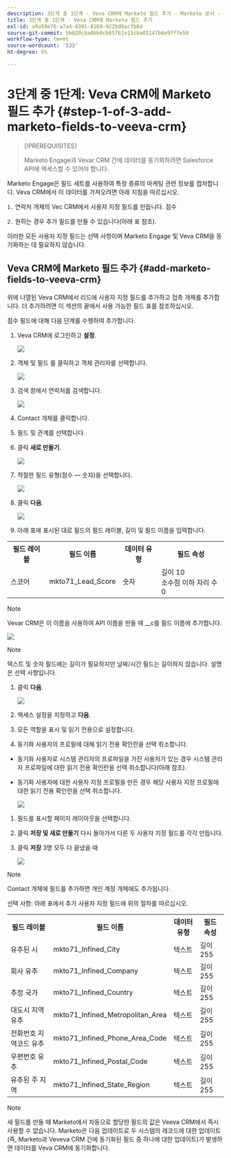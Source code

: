 ```yaml
---
description: 3단계 중 1단계 - Veva CRM에 Marketo 필드 추가 - Marketo 문서 - 제품 설명서
title: 3단계 중 1단계 - Veva CRM에 Marketo 필드 추가
exl-id: a9a59e76-a7a4-4391-8169-922bd6acfb6d
source-git-commit: bb020cba0bb0cb65761e15cba05147b6e9fffe50
workflow-type: tm+mt
source-wordcount: '533'
ht-degree: 6%

---
```


# 3단계 중 1단계: Veva CRM에 Marketo 필드 추가 {#step-1-of-3-add-marketo-fields-to-veeva-crm}

>[!PREREQUISITES]
>
>Marketo Engage과 Vevar CRM 간에 데이터를 동기화하려면 Salesforce API에 액세스할 수 있어야 합니다.

Marketo Engage은 필드 세트를 사용하여 특정 종류의 마케팅 관련 정보를 캡처합니다. Veva CRM에서 이 데이터를 가져오려면 아래 지침을 따르십시오.

`1.` 연락처 개체의 Vec CRM에서 사용자 지정 필드를 만듭니다. 점수

`2.` 원하는 경우 추가 필드를 만들 수 있습니다(아래 표 참조).

이러한 모든 사용자 지정 필드는 선택 사항이며 Marketo Engage 및 Veva CRM을 동기화하는 데 필요하지 않습니다.

## Veva CRM에 Marketo 필드 추가 {#add-marketo-fields-to-veeva-crm}

위에 나열된 Veva CRM에서 리드에 사용자 지정 필드를 추가하고 접촉 개체를 추가합니다. 더 추가하려면 이 섹션의 끝에서 사용 가능한 필드 표를 참조하십시오.

점수 필드에 대해 다음 단계를 수행하여 추가합니다.

1. Veva CRM에 로그인하고 **설정**.

   ![](assets/step-1-of-3-add-marketo-fields-1.png)

1. 객체 및 필드 를 클릭하고 객체 관리자를 선택합니다.

   ![](assets/step-1-of-3-add-marketo-fields-2.png)

1. 검색 창에서 연락처를 검색합니다.

   ![](assets/step-1-of-3-add-marketo-fields-3.png)

1. Contact 개체를 클릭합니다.

1. 필드 및 관계를 선택합니다.

1. 클릭 **새로 만들기**.

   ![](assets/step-1-of-3-add-marketo-fields-4.png)

1. 적절한 필드 유형(점수 — 숫자)을 선택합니다.

   ![](assets/step-1-of-3-add-marketo-fields-5.png)

1. 클릭 **다음**.

   ![](assets/step-1-of-3-add-marketo-fields-6.png)

1. 아래 표에 표시된 대로 필드의 필드 레이블, 길이 및 필드 이름을 입력합니다.

<table>
 <tbody>
  <tr>
   <th>필드 레이블
   <th>필드 이름
   <th>데이터 유형
   <th>필드 속성
  </tr>
  <tr>
   <td>스코어</td>
   <td>mkto71_Lead_Score</td>
   <td>숫자</td>
   <td>길이 10<br/>
소수점 이하 자리 수 0</td>
  </tr>
 </tbody>
</table>

>[!NOTE]
>
>Vevar CRM은 이 이름을 사용하여 API 이름을 만들 때 __c를 필드 이름에 추가합니다.

![](assets/step-1-of-3-add-marketo-fields-7.png)

>[!NOTE]
>
>텍스트 및 숫자 필드에는 길이가 필요하지만 날짜/시간 필드는 길이하지 않습니다. 설명은 선택 사항입니다.

1. 클릭 **다음**.

   ![](assets/step-1-of-3-add-marketo-fields-8.png)

1. 액세스 설정을 지정하고 **다음**.

1. 모든 역할을 표시 및 읽기 전용으로 설정합니다.

1. 동기화 사용자의 프로필에 대해 읽기 전용 확인란을 선택 취소합니다.

* 동기화 사용자로 시스템 관리자의 프로파일을 가진 사용자가 있는 경우 시스템 관리자 프로파일에 대한 읽기 전용 확인란을 선택 취소합니다(아래 참조).
* 동기화 사용자에 대한 사용자 지정 프로필을 만든 경우 해당 사용자 지정 프로필에 대한 읽기 전용 확인란을 선택 취소합니다.

   ![](assets/step-1-of-3-add-marketo-fields-9.png)

1. 필드를 표시할 페이지 레이아웃을 선택합니다.

1. 클릭 **저장 및 새로 만들기** 다시 돌아가서 다른 두 사용자 지정 필드를 각각 만듭니다.

1. 클릭 **저장** 3명 모두 다 끝냈을 때

   ![](assets/step-1-of-3-add-marketo-fields-10.png)

>[!NOTE]
>
>Contact 개체에 필드를 추가하면 개인 계정 개체에도 추가됩니다.

선택 사항: 아래 표에서 추가 사용자 지정 필드에 위의 절차를 따르십시오.

<table>
 <tbody>
  <tr>
   <th>필드 레이블
   <th>필드 이름
   <th>데이터 유형
   <th>필드 속성
  </tr>
  <tr>
   <td>유추된 시</td>
   <td>mkto71_Infined_City</td>
   <td>텍스트</td>
   <td>길이 255</td>
  </tr>
  <tr>
   <td>회사 유추</td>
   <td>mkto71_Infined_Company</td>
   <td>텍스트</td>
   <td>길이 255</td>
  </tr>
  <tr>
   <td>추정 국가</td>
   <td>mkto71_Infined_Country</td>
   <td>텍스트</td>
   <td>길이 255</td>
  </tr>
  <tr>
   <td>대도시 지역 유추</td>
   <td>mkto71_Infined_Metropolitan_Area</td>
   <td>텍스트</td>
   <td>길이 255</td>
  </tr>
  <tr>
   <td>전화번호 지역코드 유추</td>
   <td>mkto71_Infined_Phone_Area_Code</td>
   <td>텍스트</td>
   <td>길이 255</td>
  </tr>
  <tr>
   <td>우편번호 유추</td>
   <td>mkto71_Infined_Postal_Code</td>
   <td>텍스트</td>
   <td>길이 255</td>
  </tr>
  <tr>
   <td>유추된 주 지역</td>
   <td>mkto71_Infined_State_Region</td>
   <td>텍스트</td>
   <td>길이 255</td>
  </tr>
 </tbody>
</table>

>[!NOTE]
>
>새 필드를 만들 때 Marketo에서 자동으로 할당한 필드의 값은 Veeva CRM에서 즉시 사용할 수 없습니다. Marketo은 다음 업데이트로 두 시스템의 레코드에 대한 업데이트(즉, Marketo과 Veveva CRM 간에 동기화된 필드 중 하나에 대한 업데이트)가 발생하면 데이터를 Veva CRM에 동기화합니다.
